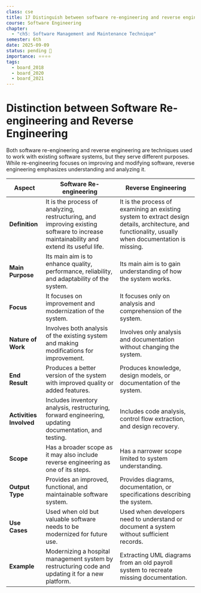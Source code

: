 ```yaml
---
class: cse
title: 17 Distinguish between software re-engineering and reverse engineering.
course: Software Engineering
chapter:
  - "ch5: Software Management and Maintenance Technique"
semester: 6th
date: 2025-09-09
status: pending 🛑
importance: ⭐⭐⭐⭐
tags:
  - board_2018
  - board_2020
  - board_2021
---
```

# Distinction between Software Re-engineering and Reverse Engineering

Both software re-engineering and reverse engineering are techniques used to work with existing software systems, but they serve different purposes. While re-engineering focuses on improving and modifying software, reverse engineering emphasizes understanding and analyzing it.

|Aspect|Software Re-engineering|Reverse Engineering|
|---|---|---|
|**Definition**|It is the process of analyzing, restructuring, and improving existing software to increase maintainability and extend its useful life.|It is the process of examining an existing system to extract design details, architecture, and functionality, usually when documentation is missing.|
|**Main Purpose**|Its main aim is to enhance quality, performance, reliability, and adaptability of the system.|Its main aim is to gain understanding of how the system works.|
|**Focus**|It focuses on improvement and modernization of the system.|It focuses only on analysis and comprehension of the system.|
|**Nature of Work**|Involves both analysis of the existing system and making modifications for improvement.|Involves only analysis and documentation without changing the system.|
|**End Result**|Produces a better version of the system with improved quality or added features.|Produces knowledge, design models, or documentation of the system.|
|**Activities Involved**|Includes inventory analysis, restructuring, forward engineering, updating documentation, and testing.|Includes code analysis, control flow extraction, and design recovery.|
|**Scope**|Has a broader scope as it may also include reverse engineering as one of its steps.|Has a narrower scope limited to system understanding.|
|**Output Type**|Provides an improved, functional, and maintainable software system.|Provides diagrams, documentation, or specifications describing the system.|
|**Use Cases**|Used when old but valuable software needs to be modernized for future use.|Used when developers need to understand or document a system without sufficient records.|
|**Example**|Modernizing a hospital management system by restructuring code and updating it for a new platform.|Extracting UML diagrams from an old payroll system to recreate missing documentation.|